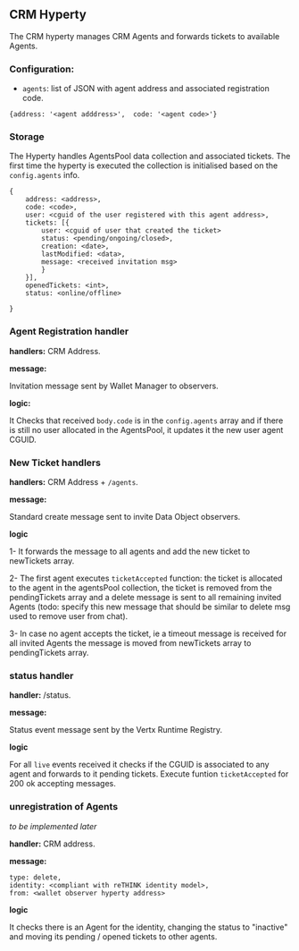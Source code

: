 ## CRM Hyperty

The CRM hyperty manages CRM Agents and forwards tickets to available Agents.

### Configuration:

* `agents`: list of JSON with agent address and associated registration code.

`{address: '<agent adddress>', 
  code: '<agent code>'}`

### Storage

The Hyperty handles AgentsPool data collection and associated tickets. The first time the hyperty is executed the collection is initialised based on the `config.agents` info.

```
{
    address: <address>,
    code: <code>,
    user: <cguid of the user registered with this agent address>,
    tickets: [{
        user: <cguid of user that created the ticket>
        status: <pending/ongoing/closed>,
        creation: <date>,
        lastModified: <data>,
        message: <received invitation msg>
        }
    }],
    openedTickets: <int>,
    status: <online/offline>
  
}
```

### Agent Registration handler

**handlers:** CRM Address.

**message:**

Invitation message sent by Wallet Manager to observers.

**logic:**

It Checks that received `body.code` is in the `config.agents` array and if there is still no user allocated in the AgentsPool, it updates it the new user agent CGUID.

### New Ticket handlers

**handlers:** CRM Address + `/agents`.

**message:**

Standard create message sent to invite Data Object observers.

**logic**

1- It forwards the message to all agents and add the new ticket to newTickets array.

2- The first agent executes `ticketAccepted` function: the ticket is allocated to the agent in the agentsPool collection, the ticket is removed from the pendingTickets array and a delete message is sent to all remaining invited Agents (todo: specify this new message that should be similar to delete msg used to remove user from chat). 

3- In case no agent accepts the ticket, ie a timeout message is received for all invited Agents the message is moved from newTickets array to pendingTickets array.

### status handler

**handler:** <runtime>/status.

**message:**

Status event message sent by the Vertx Runtime Registry.

**logic**

For all `live` events received it checks if the CGUID is associated to any agent and forwards to it pending tickets. Execute funtion `ticketAccepted` for 200 ok accepting messages.


### unregistration of Agents

*to be implemented later*

**handler:** CRM address.

**message:**

```
type: delete,
identity: <compliant with reTHINK identity model>,
from: <wallet observer hyperty address>
```

**logic**

It checks there is an Agent for the identity, changing the status to "inactive" and moving its pending / opened tickets to other agents.


